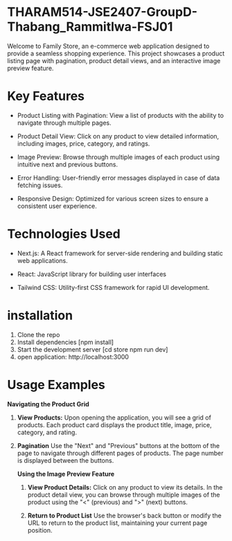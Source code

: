 # THARAM514-JSE2407-GroupD-Thabang_Rammitlwa-FSJ01

Welcome to Family Store, an e-commerce web application designed to provide a seamless shopping experience. This project showcases a product listing page with pagination, product detail views, and an interactive image preview feature.

# Key Features

- Product Listing with Pagination: View a list of products with the ability to navigate through multiple pages.
  
- Product Detail View: Click on any product to view detailed information, including images, price, category, and ratings.

- Image Preview: Browse through multiple images of each product using intuitive next and previous buttons.

- Error Handling: User-friendly error messages displayed in case of data fetching issues.

- Responsive Design: Optimized for various screen sizes to ensure a consistent user experience.

# Technologies Used

- Next.js: A React framework for server-side rendering and building static web applications.

- React: JavaScript library for building user interfaces

- Tailwind CSS: Utility-first CSS framework for rapid UI development.


# installation

1. Clone the repo
2. Install dependencies [npm install]
3. Start the development server [cd store
npm run dev]
4. open application: http://localhost:3000

# Usage Examples

**Navigating the Product Grid**
1. **View Products:** 
   Upon opening the application, you will see a grid of products. Each product card displays the product title, image, price, category, and rating.
2. **Pagination**
    Use the "Next" and "Previous" buttons at the bottom of the page to navigate through different pages of products.
    The page number is displayed between the buttons.
   
   **Using the Image Preview Feature**
   1. **View Product Details:**
     Click on any product to view its details.
     In the product detail view, you can browse through multiple images of the product using the "<" (previous) and ">" (next) buttons.

   2. **Return to Product List**
     Use the browser's back button or modify the URL to return to the product list, maintaining your current page position.
